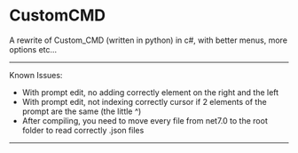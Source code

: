 # CustomCMD
A rewrite of Custom_CMD (written in python) in c#, with better menus, more options etc...

----
Known Issues:
  - With prompt edit, no adding correctly element on the right and the left
  - With prompt edit, not indexing correctly cursor if 2 elements of the prompt are the same (the little ^)
  - After compiling, you need to move every file from net7.0 to the root folder to read correctly .json files
----
